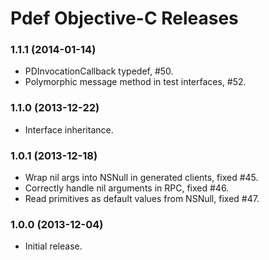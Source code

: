 Pdef Objective-C Releases
=========================

### 1.1.1 (2014-01-14)
- PDInvocationCallback typedef, #50.
- Polymorphic message method in test interfaces, #52.

### 1.1.0 (2013-12-22)
- Interface inheritance.

### 1.0.1 (2013-12-18)
- Wrap nil args into NSNull in generated clients, fixed #45.
- Correctly handle nil arguments in RPC, fixed #46.
- Read primitives as default values from NSNull, fixed #47.

### 1.0.0 (2013-12-04)
- Initial release.
